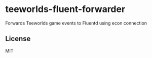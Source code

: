 # teeworlds-fluent-forwarder 

Forwards Teeworlds game events to Fluentd using econ connection

## License

MIT
